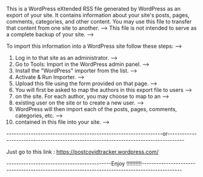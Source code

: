 
This is a WordPress eXtended RSS file generated by WordPress as an export of your site.
It contains information about your site's posts, pages, comments, categories, and other content.
You may use this file to transfer that content from one site to another. -->
This file is not intended to serve as a complete backup of your site. -->

To import this information into a WordPress site follow these steps: -->
1. Log in to that site as an administrator. -->
2. Go to Tools: Import in the WordPress admin panel. -->
3. Install the "WordPress" importer from the list. -->
4. Activate & Run Importer. -->
5. Upload this file using the form provided on that page. -->
6. You will first be asked to map the authors in this export file to users -->
7. on the site. For each author, you may choose to map to an -->
8. existing user on the site or to create a new user. -->
9. WordPress will then import each of the posts, pages, comments, categories, etc. -->
10. contained in this file into your site. -->
 
 ----------------------------------------------------------------or-------------------------------------------------------------------------------------

Just go to this link : https://postcovidtracker.wordpress.com/

-------------------------------------------Enjoy !!!!!!!!!!----------------------------------------------------------------------------------------------
